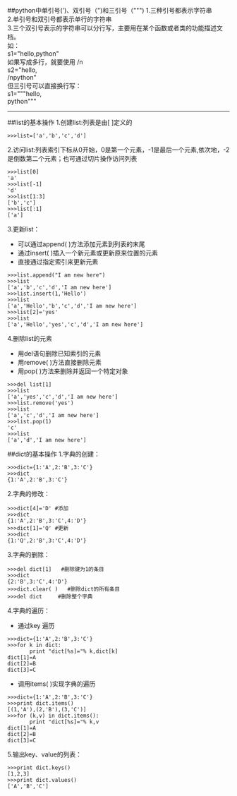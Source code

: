 ##python中单引号(')、双引号（")和三引号（""")
  1.三种引号都表示字符串<br>
  2.单引号和双引号都表示单行的字符串<br>
  3.三个双引号表示的字符串可以分行写，主要用在某个函数或者类的功能描述文档。 <br>
  如： <br>
     s1="hello,python" <br>
  如果写成多行，就要使用 /n <br>
      s2="hello,<br>
     /npython" <br>
  但三引号可以直接换行写： <br>
     s1="""hello,<br>
     python"""
     
--------------------------------------------------------------------------
##list的基本操作
1.创建list:列表是由[ ]定义的
```
>>>list=['a','b','c','d']
```
2.访问list:列表索引下标从0开始，0是第一个元素，-1是最后一个元素,依次地，-2是倒数第二个元素；也可通过切片操作访问列表
```
>>>list[0]
'a'
>>>list[-1]
'd'
>>>list[1:3]
['b','c']
>>>list[:1]
['a']
```
3.更新list：
* 可以通过append( )方法添加元素到列表的末尾
* 通过insert( )插入一个新元素或更新原来位置的元素
* 直接通过指定索引来更新元素
```
>>>list.append("I am new here")
>>>list
['a','b','c','d','I am new here']
>>>list.insert(1,'Hello')
>>>list
['a','Hello','b','c','d','I am new here']
>>>list[2]='yes'
>>>list
['a','Hello','yes','c','d','I am new here']
```
4.删除list的元素
* 用del语句删除已知索引的元素
* 用remove( )方法直接删除元素
* 用pop( )方法来删除并返回一个特定对象
```
>>>del list[1]
>>>list
['a','yes','c','d','I am new here']
>>>list.remove('yes')
>>>list
['a','c','d','I am new here']
>>>list.pop(1)
'c'
>>>list
['a','d','I am new here']
```
##dict的基本操作
1.字典的创建：
```
>>>dict={1:'A',2:'B',3:'C'}
>>>dict
{1:'A',2:'B',3:'C'}
```
2.字典的修改：
```
>>>dict[4]='D' #添加
>>>dict
{1:'A',2:'B',3:'C',4:'D'}
>>>dict[1]='Q' #更新
>>>dict
{1:'Q',2:'B',3:'C',4:'D'} 
```
3.字典的删除：
```
>>>del dict[1]   #删除键为1的条目
>>>dict
{2:'B',3:'C',4:'D'}
>>>dict.clear( )   #删除dict的所有条目
>>>del dict     #删除整个字典
```
4.字典的遍历：
* 通过key 遍历
```
>>>dict={1:'A',2:'B',3:'C'}
>>>for k in dict:
       print "dict[%s]="% k,dict[k]
dict[1]=A
dict[2]=B
dict[3]=C
```
* 调用items( )实现字典的遍历
```
>>>dict={1:'A',2:'B',3:'C'}
>>>print dict.items()
[(1,'A'),(2,'B'),(3,'C')]
>>>for (k,v) in dict.items():
       print "dict[%s]="% k,v
dict[1]=A
dict[2]=B
dict[3]=C
```
5.输出key、value的列表：
```
>>>print dict.keys()
[1,2,3]
>>>print dict.values()
['A','B','C']
```

